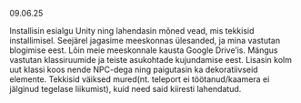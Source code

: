 09.06.25

Installisin esialgu Unity ning lahendasin mõned vead, mis tekkisid installimisel. Seejärel jagasime meeskonnas ülesanded, ja mina vastutan blogimise eest. Lõin meie meeskonnale kausta Google Drive’is. Mängus vastutan klassiruumide ja teiste asukohtade kujundamise eest. Lisasin kolm uut klassi koos nende NPC-dega ning paigutasin ka dekoratiivseid elemente. Tekkisid väiksed mured(nt. teleport ei töötanud/kaamera ei jälginud tegelase liikumist), kuid need said kiiresti lahendatud.
